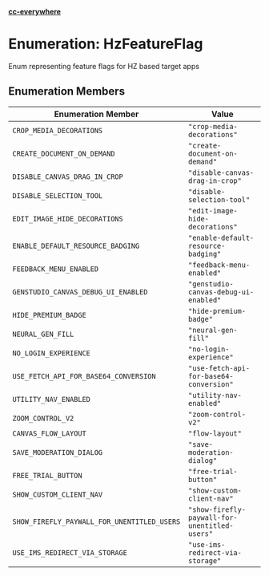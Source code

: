 [**cc-everywhere**](../../../../../index.md)

<HorizontalLine />

# Enumeration: HzFeatureFlag

Enum representing feature flags for HZ based target apps

## Enumeration Members

| Enumeration Member | Value |
| ------ | ------ |
| `CROP_MEDIA_DECORATIONS` | `"crop-media-decorations"` |
| `CREATE_DOCUMENT_ON_DEMAND` | `"create-document-on-demand"` |
| `DISABLE_CANVAS_DRAG_IN_CROP` | `"disable-canvas-drag-in-crop"` |
| `DISABLE_SELECTION_TOOL` | `"disable-selection-tool"` |
| `EDIT_IMAGE_HIDE_DECORATIONS` | `"edit-image-hide-decorations"` |
| `ENABLE_DEFAULT_RESOURCE_BADGING` | `"enable-default-resource-badging"` |
| `FEEDBACK_MENU_ENABLED` | `"feedback-menu-enabled"` |
| `GENSTUDIO_CANVAS_DEBUG_UI_ENABLED` | `"genstudio-canvas-debug-ui-enabled"` |
| `HIDE_PREMIUM_BADGE` | `"hide-premium-badge"` |
| `NEURAL_GEN_FILL` | `"neural-gen-fill"` |
| `NO_LOGIN_EXPERIENCE` | `"no-login-experience"` |
| `USE_FETCH_API_FOR_BASE64_CONVERSION` | `"use-fetch-api-for-base64-conversion"` |
| `UTILITY_NAV_ENABLED` | `"utility-nav-enabled"` |
| `ZOOM_CONTROL_V2` | `"zoom-control-v2"` |
| `CANVAS_FLOW_LAYOUT` | `"flow-layout"` |
| `SAVE_MODERATION_DIALOG` | `"save-moderation-dialog"` |
| `FREE_TRIAL_BUTTON` | `"free-trial-button"` |
| `SHOW_CUSTOM_CLIENT_NAV` | `"show-custom-client-nav"` |
| `SHOW_FIREFLY_PAYWALL_FOR_UNENTITLED_USERS` | `"show-firefly-paywall-for-unentitled-users"` |
| `USE_IMS_REDIRECT_VIA_STORAGE` | `"use-ims-redirect-via-storage"` |
